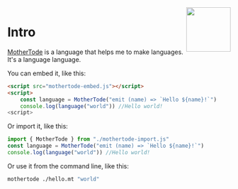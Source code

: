<img align="right" height="100" src="http://todepond.com/IMG/MotherTode@0.25x.png">

# Intro

[MotherTode](https://github.com/TodePond/MotherTode) is a language that helps me to make languages. It's a language language.

You can embed it, like this:

```html
<script src="mothertode-embed.js"></script>
<script>
    const language = MotherTode("emit (name) => `Hello ${name}!`")
    console.log(language("world")) //Hello world!
<script>
```

Or import it, like this:

```javascript
import { MotherTode } from "./mothertode-import.js"
const language = MotherTode("emit (name) => `Hello ${name}!`")
console.log(language("world")) //Hello world!
```

Or use it from the command line, like this:

```bash
mothertode ./hello.mt "world"
```
